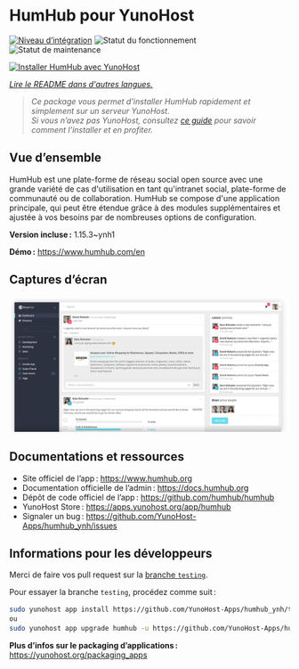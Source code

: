<!--
Nota bene : ce README est automatiquement généré par <https://github.com/YunoHost/apps/tree/master/tools/readme_generator>
Il NE doit PAS être modifié à la main.
-->

# HumHub pour YunoHost

[![Niveau d’intégration](https://dash.yunohost.org/integration/humhub.svg)](https://dash.yunohost.org/appci/app/humhub) ![Statut du fonctionnement](https://ci-apps.yunohost.org/ci/badges/humhub.status.svg) ![Statut de maintenance](https://ci-apps.yunohost.org/ci/badges/humhub.maintain.svg)

[![Installer HumHub avec YunoHost](https://install-app.yunohost.org/install-with-yunohost.svg)](https://install-app.yunohost.org/?app=humhub)

*[Lire le README dans d'autres langues.](./ALL_README.md)*

> *Ce package vous permet d’installer HumHub rapidement et simplement sur un serveur YunoHost.*  
> *Si vous n’avez pas YunoHost, consultez [ce guide](https://yunohost.org/install) pour savoir comment l’installer et en profiter.*

## Vue d’ensemble

HumHub est une plate-forme de réseau social open source avec une grande variété de cas d'utilisation en tant qu'intranet social, plate-forme de communauté ou de collaboration. HumHub se compose d'une application principale, qui peut être étendue grâce à des modules supplémentaires et ajustée à vos besoins par de nombreuses options de configuration.


**Version incluse :** 1.15.3~ynh1

**Démo :** <https://www.humhub.com/en>

## Captures d’écran

![Capture d’écran de HumHub](./doc/screenshots/app_small.png)

## Documentations et ressources

- Site officiel de l’app : <https://www.humhub.org>
- Documentation officielle de l’admin : <https://docs.humhub.org>
- Dépôt de code officiel de l’app : <https://github.com/humhub/humhub>
- YunoHost Store : <https://apps.yunohost.org/app/humhub>
- Signaler un bug : <https://github.com/YunoHost-Apps/humhub_ynh/issues>

## Informations pour les développeurs

Merci de faire vos pull request sur la [branche `testing`](https://github.com/YunoHost-Apps/humhub_ynh/tree/testing).

Pour essayer la branche `testing`, procédez comme suit :

```bash
sudo yunohost app install https://github.com/YunoHost-Apps/humhub_ynh/tree/testing --debug
ou
sudo yunohost app upgrade humhub -u https://github.com/YunoHost-Apps/humhub_ynh/tree/testing --debug
```

**Plus d’infos sur le packaging d’applications :** <https://yunohost.org/packaging_apps>
